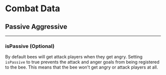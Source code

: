 # **Combat Data**

## **Passive Aggressive**
***

### **isPassive** (Optional)

By default bees will get attack players when they get angry. Setting `isPassive` to true prevents the attack and anger goals from being registered to the bee. This means that the bee won't get angry or attack players at all. 
<!--stackedit_data:
eyJoaXN0b3J5IjpbLTc5MDAxMjc3MV19
-->